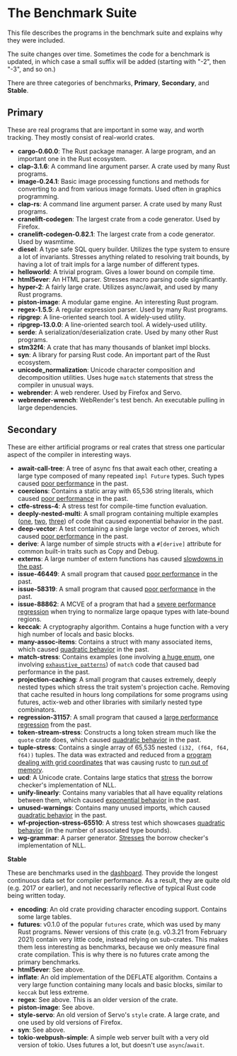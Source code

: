 # The Benchmark Suite

This file describes the programs in the benchmark suite and explains why they
were included.

The suite changes over time. Sometimes the code for a benchmark is updated, in
which case a small suffix will be added (starting with "-2", then "-3", and so
on.)

There are three categories of benchmarks, **Primary**, **Secondary**, and
**Stable**.

## Primary

These are real programs that are important in some way, and worth tracking.
They mostly consist of real-world crates.

- **cargo-0.60.0**: The Rust package manager. A large program, and an important
  one in the Rust ecosystem.
- **clap-3.1.6**: A command line argument parser. A crate used by many Rust
  programs.
- **image-0.24.1**: Basic image processing functions and methods for 
  converting to and from various image formats. Used often in graphics 
  programming.
- **clap-rs**: A command line argument parser. A crate used by many Rust
  programs.
- **cranelift-codegen**: The largest crate from a code generator. Used by
  Firefox.
- **cranelift-codegen-0.82.1**: The largest crate from a code generator. Used by
  wasmtime.
- **diesel**: A type safe SQL query builder. Utilizes the type system to
  ensure a lot of invariants. Stresses anything related to resolving
  trait bounds, by having a lot of trait impls for a large number of different
  types.
- **helloworld**: A trivial program. Gives a lower bound on compile time.
- **html5ever**: An HTML parser. Stresses macro parsing code significantly.
- **hyper-2**: A fairly large crate. Utilizes async/await, and used by
  many Rust programs.
- **piston-image**: A modular game engine. An interesting Rust program.
- **regex-1.5.5**: A regular expression parser. Used by many Rust programs.
- **ripgrep**: A line-oriented search tool. A widely-used utility.
- **ripgrep-13.0.0**: A line-oriented search tool. A widely-used utility.
- **serde**: A serialization/deserialization crate. Used by many other
  Rust programs.
- **stm32f4**: A crate that has many thousands of blanket impl blocks.
- **syn**: A library for parsing Rust code. An important part of the Rust
  ecosystem.
- **unicode_normalization**: Unicode character composition and decomposition
  utilities. Uses huge `match` statements that stress the compiler in unusual
  ways.
- **webrender**: A web renderer. Used by Firefox and Servo.
- **webrender-wrench**: WebRender's test bench. An executable pulling in large
  dependencies.

## Secondary

These are either artificial programs or real crates that stress one particular aspect of the
compiler in interesting ways.

- **await-call-tree**: A tree of async fns that await each other, creating a
  large type composed of many repeated `impl Future` types. Such types caused
  [poor performance](https://github.com/rust-lang/rust/issues/65147) in the
  past.
- **coercions**: Contains a static array with 65,536 string literals, which
  caused [poor performance](https://github.com/rust-lang/rust/issues/32278) in
  the past.
- **ctfe-stress-4**: A stress test for compile-time function evaluation.
- **deeply-nested-multi**: A small program containing multiple examples 
  ([one](https://github.com/rust-lang/rust/issues/38528),
  [two](https://github.com/rust-lang/rust/issues/72408),
  [three](https://github.com/rust-lang/rust/issues/75992))
  of code that caused exponential behavior in the past.
- **deep-vector**: A test containing a single large vector of zeroes, which
  caused [poor performance](https://github.com/rust-lang/rust/issues/20936) in
  the past.
- **derive**: A large number of simple structs with a `#[derive]` attribute for common built-in traits such as Copy and Debug.
- **externs**: A large number of extern functions has caused [slowdowns in the past](https://github.com/rust-lang/rust/pull/78448).
- **issue-46449**: A small program that caused [poor
  performance](https://github.com/rust-lang/rust/issues/46449) in the past.
- **issue-58319**: A small program that caused [poor
  performance](https://github.com/rust-lang/rust/issues/58319) in the past.
- **issue-88862**: A MCVE of a program that had a
  [severe performance regression](https://github.com/rust-lang/rust/issues/88862)
  when trying to normalize large opaque types with late-bound regions.
- **keccak**: A cryptography algorithm. Contains a huge function with a very
  high number of locals and basic blocks.
- **many-assoc-items**: Contains a struct with many associated items, which
  caused [quadratic behavior](https://github.com/rust-lang/rust/issues/68957)
  in the past.
- **match-stress**: Contains examples 
  (one involving [a huge enum](https://github.com/rust-lang/rust/issues/7462),
  one involving
  [`exhaustive_patterns`](https://github.com/rust-lang/rust/pull/79394)) of
  `match` code that caused bad performance in the past.
- **projection-caching**: A small program that causes extremely, deeply nested
  types which stress the trait system's projection cache. Removing that cache
  resulted in hours long compilations for some programs using futures,
  actix-web and other libraries with similarly nested type combinators.
- **regression-31157**: A small program that caused a [large performance
  regression](https://github.com/rust-lang/rust/issues/31157) from the past.
- **token-stream-stress**: Constructs a long token stream much like the `quote`
  crate does, which caused [quadratic
  behavior](https://github.com/rust-lang/rust/issues/65080) in the past.
- **tuple-stress**: Contains a single array of 65,535 nested `(i32, (f64, f64,
  f64))` tuples. The data was extracted and reduced from a [program dealing
  with grid coordinates](https://github.com/urschrei/ostn15_phf) that was
  causing rustc to [run out of
  memory](https://github.com/rust-lang/rust/issues/36799).
- **ucd**: A Unicode crate. Contains large statics that
  [stress](https://github.com/rust-lang/rust/issues/53643) the borrow checker's
  implementation of NLL.
- **unify-linearly**: Contains many variables that all have equality relations
  between them, which caused [exponential
  behavior](https://github.com/rust-lang/rust/pull/32062) in the past.
- **unused-warnings**: Contains many unused imports, which caused [quadratic
  behavior](https://github.com/rust-lang/rust/issues/43572) in the past.
- **wf-projection-stress-65510**: A stress test which showcases [quadratic
  behavior](https://github.com/rust-lang/rust/issues/65510) (in the number of
  associated type bounds).
- **wg-grammar**: A parser generator.
  [Stresses](https://github.com/rust-lang/rust/issues/58178) the borrow
  checker's implementation of NLL.

**Stable**

These are benchmarks used in the
[dashboard](https://perf.rust-lang.org/dashboard.html). They provide the
longest continuous data set for compiler performance. As a result, they are
quite old (e.g. 2017 or earlier), and not necessarily reflective of typical
Rust code being written today.

- **encoding**: An old crate providing character encoding support. Contains
  some large tables.
- **futures**: v0.1.0 of the popular `futures` crate, which was used by many
  Rust programs. Newer versions of this crate (e.g. v0.3.21 from February 2021)
  contain very little code, instead relying on sub-crates. This makes them less
  interesting as benchmarks, because we only measure final crate compilation.
  This is why there is no futures crate among the primary benchmarks.
- **html5ever**: See above.
- **inflate**: An old implementation of the DEFLATE algorithm. Contains
  a very large function containing many locals and basic blocks, similar to
  `keccak` but less extreme.
- **regex**: See above. This is an older version of the crate.
- **piston-image**: See above.
- **style-servo**: An old version of Servo's `style` crate. A large crate, and
  one used by old versions of Firefox.
- **syn**: See above.
- **tokio-webpush-simple**: A simple web server built with a very old version
  of tokio. Uses futures a lot, but doesn't use `async`/`await`.
